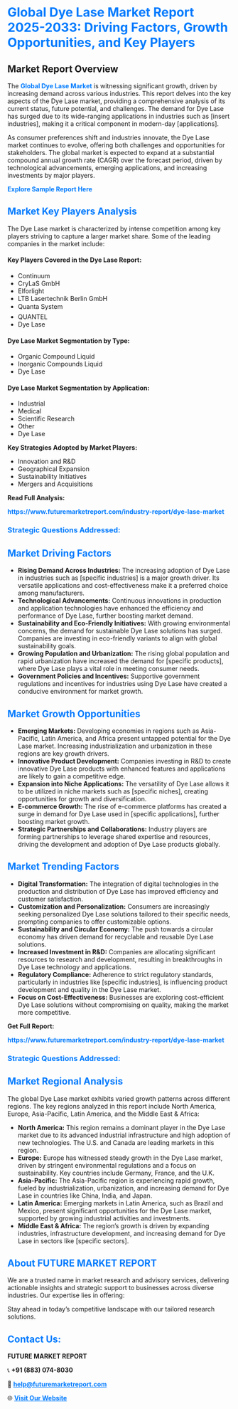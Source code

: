 <h1 style="color: #007BFF;">Global Dye Lase Market Report 2025-2033: Driving Factors, Growth Opportunities, and Key Players</h1>

<section id="overview">
<h2>Market Report Overview</h2>
<p>The <a href="https://www.futuremarketreport.com/industry-report/dye-lase-market" style="color: #007BFF; text-decoration: none;"><strong>Global Dye Lase Market</strong></a> is witnessing significant growth, driven by increasing demand across various industries. This report delves into the key aspects of the Dye Lase market, providing a comprehensive analysis of its current status, future potential, and challenges. The demand for Dye Lase has surged due to its wide-ranging applications in industries such as [insert industries], making it a critical component in modern-day [applications].</p>
<p>As consumer preferences shift and industries innovate, the Dye Lase market continues to evolve, offering both challenges and opportunities for stakeholders. The global market is expected to expand at a substantial compound annual growth rate (CAGR) over the forecast period, driven by technological advancements, emerging applications, and increasing investments by major players.</p>
</section>

<section id="overview">
<p><a href="https://www.futuremarketreport.com/request-sample/reportId=110121" style="color: #007BFF; text-decoration: none;"><strong>Explore Sample Report Here</strong></a></p>
</section>

<section id="key-players">
<h2 style="color: #007BFF;">Market Key Players Analysis</h2>
<p>The Dye Lase market is characterized by intense competition among key players striving to capture a larger market share. Some of the leading companies in the market include:</p>
<h4>Key Players Covered in the Dye Lase Report:</h4>
<ul><li>Continuum</li><li>CryLaS GmbH</li><li>Elforlight</li><li>LTB Lasertechnik Berlin GmbH</li><li>Quanta System </li><li>QUANTEL</li><li>Dye Lase</li></ul>
<h4>Dye Lase Market Segmentation by Type:</h4>
<ul><li>Organic Compound Liquid</li><li>Inorganic Compounds Liquid</li><li>Dye Lase</li></ul>

<h4>Dye Lase Market Segmentation by Application:</h4>
<ul><li>Industrial</li><li>Medical</li><li>Scientific Research</li><li>Other</li><li>Dye Lase</li></ul>
<p><strong>Key Strategies Adopted by Market Players:</strong></p>
<ul>
<li>Innovation and R&D</li>
<li>Geographical Expansion</li>
<li>Sustainability Initiatives</li>
<li>Mergers and Acquisitions</li>
</ul>
</section>

<section>
<p><strong>Read Full Analysis: </strong></p><a href="https://www.futuremarketreport.com/industry-report/dye-lase-market" style="color: #007BFF; text-decoration: none;"><strong>https://www.futuremarketreport.com/industry-report/dye-lase-market</strong></a>
<h3 style="color: #007BFF;">Strategic Questions Addressed:</h3>
</section>

<section id="driving-factors">
<h2 style="color: #007BFF;">Market Driving Factors</h2>
<ul>
<li><strong>Rising Demand Across Industries:</strong> The increasing adoption of Dye Lase in industries such as [specific industries] is a major growth driver. Its versatile applications and cost-effectiveness make it a preferred choice among manufacturers.</li>
<li><strong>Technological Advancements:</strong> Continuous innovations in production and application technologies have enhanced the efficiency and performance of Dye Lase, further boosting market demand.</li>
<li><strong>Sustainability and Eco-Friendly Initiatives:</strong> With growing environmental concerns, the demand for sustainable Dye Lase solutions has surged. Companies are investing in eco-friendly variants to align with global sustainability goals.</li>
<li><strong>Growing Population and Urbanization:</strong> The rising global population and rapid urbanization have increased the demand for [specific products], where Dye Lase plays a vital role in meeting consumer needs.</li>
<li><strong>Government Policies and Incentives:</strong> Supportive government regulations and incentives for industries using Dye Lase have created a conducive environment for market growth.</li>
</ul>
</section>

<section id="growth-opportunities">
<h2 style="color: #007BFF;">Market Growth Opportunities</h2>
<ul>
<li><strong>Emerging Markets:</strong> Developing economies in regions such as Asia-Pacific, Latin America, and Africa present untapped potential for the Dye Lase market. Increasing industrialization and urbanization in these regions are key growth drivers.</li>
<li><strong>Innovative Product Development:</strong> Companies investing in R&D to create innovative Dye Lase products with enhanced features and applications are likely to gain a competitive edge.</li>
<li><strong>Expansion into Niche Applications:</strong> The versatility of Dye Lase allows it to be utilized in niche markets such as [specific niches], creating opportunities for growth and diversification.</li>
<li><strong>E-commerce Growth:</strong> The rise of e-commerce platforms has created a surge in demand for Dye Lase used in [specific applications], further boosting market growth.</li>
<li><strong>Strategic Partnerships and Collaborations:</strong> Industry players are forming partnerships to leverage shared expertise and resources, driving the development and adoption of Dye Lase products globally.</li>
</ul>
</section>

<section id="trending-factors">
<h2 style="color: #007BFF;">Market Trending Factors</h2>
<ul>
<li><strong>Digital Transformation:</strong> The integration of digital technologies in the production and distribution of Dye Lase has improved efficiency and customer satisfaction.</li>
<li><strong>Customization and Personalization:</strong> Consumers are increasingly seeking personalized Dye Lase solutions tailored to their specific needs, prompting companies to offer customizable options.</li>
<li><strong>Sustainability and Circular Economy:</strong> The push towards a circular economy has driven demand for recyclable and reusable Dye Lase solutions.</li>
<li><strong>Increased Investment in R&D:</strong> Companies are allocating significant resources to research and development, resulting in breakthroughs in Dye Lase technology and applications.</li>
<li><strong>Regulatory Compliance:</strong> Adherence to strict regulatory standards, particularly in industries like [specific industries], is influencing product development and quality in the Dye Lase market.</li>
<li><strong>Focus on Cost-Effectiveness:</strong> Businesses are exploring cost-efficient Dye Lase solutions without compromising on quality, making the market more competitive.</li>
</ul>
</section>

<section>
<p><strong>Get Full Report: </strong></p><a href="https://www.futuremarketreport.com/industry-report/dye-lase-market" style="color: #007BFF; text-decoration: none;"><strong>https://www.futuremarketreport.com/industry-report/dye-lase-market</strong></a>
<h3 style="color: #007BFF;">Strategic Questions Addressed:</h3>
</section>


<section id="regional-analysis">
<h2 style="color: #007BFF;">Market Regional Analysis</h2>
<p>The global Dye Lase market exhibits varied growth patterns across different regions. The key regions analyzed in this report include North America, Europe, Asia-Pacific, Latin America, and the Middle East & Africa:</p>
<ul>
<li><strong>North America:</strong> This region remains a dominant player in the Dye Lase market due to its advanced industrial infrastructure and high adoption of new technologies. The U.S. and Canada are leading markets in this region.</li>
<li><strong>Europe:</strong> Europe has witnessed steady growth in the Dye Lase market, driven by stringent environmental regulations and a focus on sustainability. Key countries include Germany, France, and the U.K.</li>
<li><strong>Asia-Pacific:</strong> The Asia-Pacific region is experiencing rapid growth, fueled by industrialization, urbanization, and increasing demand for Dye Lase in countries like China, India, and Japan.</li>
<li><strong>Latin America:</strong> Emerging markets in Latin America, such as Brazil and Mexico, present significant opportunities for the Dye Lase market, supported by growing industrial activities and investments.</li>
<li><strong>Middle East & Africa:</strong> The region’s growth is driven by expanding industries, infrastructure development, and increasing demand for Dye Lase in sectors like [specific sectors].</li>
</ul>
</section>

<footer>
<h2 style="color: #007BFF;">About FUTURE MARKET REPORT</h2>
<p>We are a trusted name in market research and advisory services, delivering actionable insights and strategic support to businesses across diverse industries. Our expertise lies in offering:</p>

<p>Stay ahead in today’s competitive landscape with our tailored research solutions.</p>

<h2 style="color: #007BFF;">Contact Us:</h2>
<p><strong>FUTURE MARKET REPORT</strong></p>
<p>📞 <strong>+91 (883) 074-8030</strong></p>
<p>📧 <strong><a href="mailto:help@futuremarketreport.com" style="color: #007BFF;">help@futuremarketreport.com</a></strong></p>
<p>🌐 <strong><a href="https://www.futuremarketreport.com/" style="color: #007BFF;">Visit Our Website</a></strong></p>
</footer>